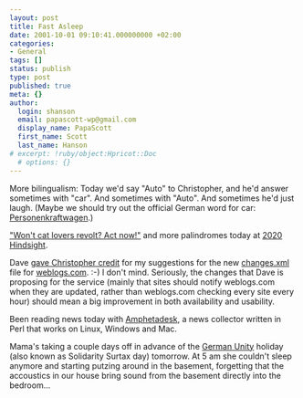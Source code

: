 ```yaml
---
layout: post
title: Fast Asleep
date: 2001-10-01 09:10:41.000000000 +02:00
categories:
- General
tags: []
status: publish
type: post
published: true
meta: {}
author:
  login: shanson
  email: papascott-wp@gmail.com
  display_name: PapaScott
  first_name: Scott
  last_name: Hanson
# excerpt: !ruby/object:Hpricot::Doc
  # options: {}
---
```

<p>More bilingualism: Today we'd say "Auto" to Christopher, and he'd answer sometimes with "car". And sometimes with "Auto". And sometimes he'd just laugh. (Maybe we should try out the official German word for car: <a href="http://www-zr.statistik-bund.de/zeitreih/def/def0918.htm">Personenkraftwagen</a>.)</p>
<p><a href="http://www.2020hindsight.org/2001/10/02.html">"Won't cat lovers revolt? Act now!"</a> and more palindromes today at <a href="http://www.2020hindsight.org/">2020 Hindsight</a>.</p>
<p>Dave <a href="http://groups.yahoo.com/group/weblogs-com/message/30">gave Christopher credit</a> for my suggestions for the new <a href="http://static.userland.com/weblogs/changes.xml">changes.xml</a> file for <a href="http://newhome.weblogs.com">weblogs.com</a>. :-) I don't mind. Seriously, the changes that Dave is proposing for the service (mainly that sites should notify weblogs.com when they are updated, rather than weblogs.com checking every site every hour) should mean a big improvement in both availability and usability.</p>
<p>Been reading news today with <a href="http://www.disobey.com/amphetadesk/">Amphetadesk</a>, a news collector written in Perl that works on Linux, Windows and Mac.</p>
<p>Mama's taking a couple days off in advance of the <a href="http://www.deutsche-einheit-2001.de/">German Unity</a> holiday (also known as Solidarity Surtax day) tomorrow. At 5 am she couldn't sleep anymore and starting putzing around in the basement, forgetting that the accoustics in our house bring sound from the basement directly into the bedroom...</p>
